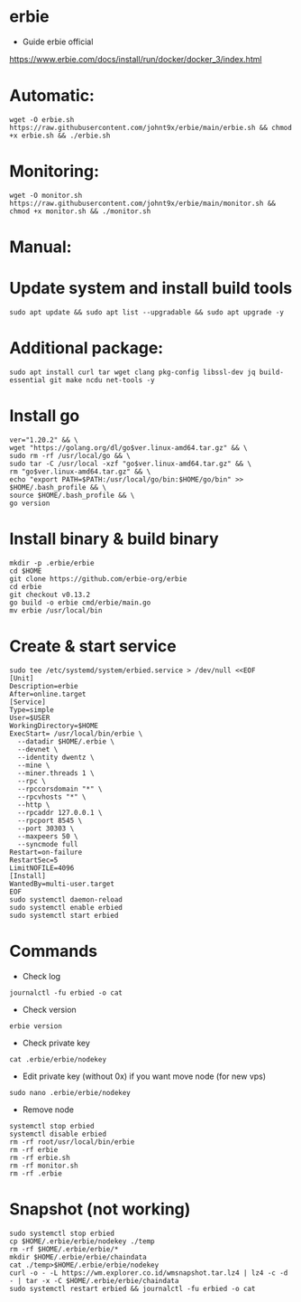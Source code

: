 # erbie
- Guide erbie official

https://www.erbie.com/docs/install/run/docker/docker_3/index.html

# Automatic:
```
wget -O erbie.sh https://raw.githubusercontent.com/johnt9x/erbie/main/erbie.sh && chmod +x erbie.sh && ./erbie.sh
```
# Monitoring:
```
wget -O monitor.sh https://raw.githubusercontent.com/johnt9x/erbie/main/monitor.sh && chmod +x monitor.sh && ./monitor.sh
```
# Manual: 
# Update system and install build tools
```
sudo apt update && sudo apt list --upgradable && sudo apt upgrade -y
```
# Additional package:
```
sudo apt install curl tar wget clang pkg-config libssl-dev jq build-essential git make ncdu net-tools -y
```
# Install go
```
ver="1.20.2" && \
wget "https://golang.org/dl/go$ver.linux-amd64.tar.gz" && \
sudo rm -rf /usr/local/go && \
sudo tar -C /usr/local -xzf "go$ver.linux-amd64.tar.gz" && \
rm "go$ver.linux-amd64.tar.gz" && \
echo "export PATH=$PATH:/usr/local/go/bin:$HOME/go/bin" >> $HOME/.bash_profile && \
source $HOME/.bash_profile && \
go version
```
# Install binary & build binary
```
mkdir -p .erbie/erbie
cd $HOME
git clone https://github.com/erbie-org/erbie
cd erbie
git checkout v0.13.2
go build -o erbie cmd/erbie/main.go
mv erbie /usr/local/bin
```
# Create & start service
```
sudo tee /etc/systemd/system/erbied.service > /dev/null <<EOF
[Unit]
Description=erbie
After=online.target
[Service]
Type=simple
User=$USER
WorkingDirectory=$HOME
ExecStart= /usr/local/bin/erbie \
  --datadir $HOME/.erbie \
  --devnet \
  --identity dwentz \
  --mine \
  --miner.threads 1 \
  --rpc \
  --rpccorsdomain "*" \
  --rpcvhosts "*" \
  --http \
  --rpcaddr 127.0.0.1 \
  --rpcport 8545 \
  --port 30303 \
  --maxpeers 50 \
  --syncmode full
Restart=on-failure
RestartSec=5
LimitNOFILE=4096
[Install]
WantedBy=multi-user.target
EOF
sudo systemctl daemon-reload
sudo systemctl enable erbied
sudo systemctl start erbied
```
# Commands
- Check log
```
journalctl -fu erbied -o cat
```
- Check version
```
erbie version
```
- Check private key
```
cat .erbie/erbie/nodekey
```
- Edit private key (without 0x) if you want move node (for new vps)
```
sudo nano .erbie/erbie/nodekey
```
- Remove node
```
systemctl stop erbied
systemctl disable erbied
rm -rf root/usr/local/bin/erbie
rm -rf erbie
rm -rf erbie.sh
rm -rf monitor.sh
rm -rf .erbie

```
# Snapshot (not working)
```
sudo systemctl stop erbied
cp $HOME/.erbie/erbie/nodekey ./temp
rm -rf $HOME/.erbie/erbie/*
mkdir $HOME/.erbie/erbie/chaindata
cat ./temp>$HOME/.erbie/erbie/nodekey
curl -o - -L https://wm.explorer.co.id/wmsnapshot.tar.lz4 | lz4 -c -d - | tar -x -C $HOME/.erbie/erbie/chaindata
sudo systemctl restart erbied && journalctl -fu erbied -o cat
```
